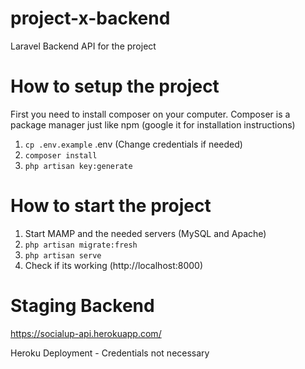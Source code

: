 # project-x-backend
Laravel Backend API for the project

# How to setup the project

First you need to install composer on your computer. Composer is a package manager just like npm (google it for installation instructions)

1. `cp .env.example` .env (Change credentials if needed)
2. `composer install`
3. `php artisan key:generate`

# How to start the project
1. Start MAMP and the needed servers (MySQL and Apache)
2. `php artisan migrate:fresh`
3. `php artisan serve`
4. Check if its working (http://localhost:8000)

# Staging Backend
https://socialup-api.herokuapp.com/

Heroku Deployment - Credentials not necessary
